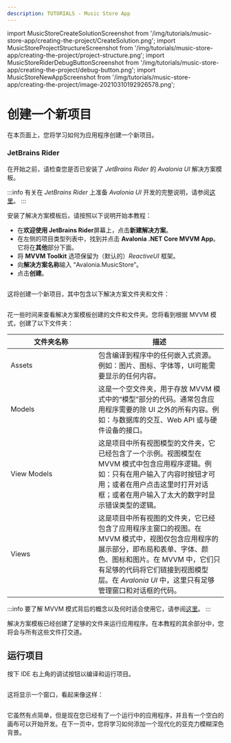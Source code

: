 ```yaml
---
description: TUTORIALS - Music Store App
---
```


import MusicStoreCreateSolutionScreenshot from '/img/tutorials/music-store-app/creating-the-project/CreateSolution.png';
import MusicStoreProjectStructureScreenshot from '/img/tutorials/music-store-app/creating-the-project/project-structure.png';
import MusicStoreRiderDebugButtonScreenshot from '/img/tutorials/music-store-app/creating-the-project/debug-button.png';
import MusicStoreNewAppScreenshot from '/img/tutorials/music-store-app/creating-the-project/image-20210310192926578.png';

# 创建一个新项目

在本页面上，您将学习如何为应用程序创建一个新项目。

### JetBrains Rider

在开始之前，请检查您是否已安装了 _JetBrains Rider_ 的 _Avalonia UI_ 解决方案模板。

:::info
有关在 _JetBrains Rider_ 上准备 _Avalonia UI_ 开发的完整说明，请参阅[这里](../../reference/jetbrains-rider-ide/jetbrains-rider-setup.md)。
:::

安装了解决方案模板后，请按照以下说明开始本教程：

- 在**欢迎使用 JetBrains Rider**屏幕上，点击**新建解决方案**。
- 在左侧的项目类型列表中，找到并点击 **Avalonia .NET Core MVVM App**。它将在**其他**部分下面。
- 将 **MVVM Toolkit** 选项保留为（默认的）_ReactiveUI_ 框架。
- 向**解决方案名称**输入 “Avalonia.MusicStore”。
- 点击**创建**。

<p><img className="image-medium-zoom" src={MusicStoreCreateSolutionScreenshot} alt="" /></p>

这将创建一个新项目，其中包含以下解决方案文件夹和文件：

<p><img className="image-medium-zoom" src={MusicStoreProjectStructureScreenshot} alt="" /></p>

花一些时间来查看解决方案模板创建的文件和文件夹。您将看到根据 MVVM 模式，创建了以下文件夹：

<table><thead><tr><th width="188">文件夹名称</th><th>描述</th></tr></thead><tbody><tr><td>Assets</td><td>包含编译到程序中的任何嵌入式资源。例如：图片、图标、字体等，UI可能需要显示的任何内容。</td></tr><tr><td>Models</td><td>这是一个空文件夹，用于存放 MVVM 模式中的“模型”部分的代码。通常包含应用程序需要的除 UI 之外的所有内容。例如：与数据库的交互、Web API 或与硬件设备的接口。</td></tr><tr><td>View Models</td><td>这是项目中所有视图模型的文件夹，它已经包含了一个示例。视图模型在 MVVM 模式中包含应用程序逻辑。例如：只有在用户输入了内容时按钮才可用；或者在用户点击这里时打开对话框；或者在用户输入了太大的数字时显示错误类型的逻辑。</td></tr><tr><td>Views</td><td>这是项目中所有视图的文件夹，它已经包含了应用程序主窗口的视图。在 MVVM 模式中，视图仅包含应用程序的展示部分，即布局和表单、字体、颜色、图标和图片。在 MVVM 中，它们只有足够的代码将它们链接到视图模型层。在 <em>Avalonia UI</em> 中，这里只有足够管理窗口和对话框的代码。</td></tr></tbody></table>


:::info
要了解 MVVM 模式背后的概念以及何时适合使用它，请参阅[这里](../../concepts/the-mvvm-pattern/)。
:::

解决方案模板已经创建了足够的文件来运行应用程序。在本教程的其余部分中，您将会与所有这些文件打交道。

## 运行项目

按下 IDE 右上角的调试按钮以编译和运行项目。

<p><img className="image-medium-zoom" src={MusicStoreRiderDebugButtonScreenshot} alt="" /></p>

这将显示一个窗口，看起来像这样：

<p><img className="image-medium-zoom" src={MusicStoreNewAppScreenshot} alt="" /></p>

它虽然有点简单，但是现在您已经有了一个运行中的应用程序，并且有一个空白的画布可以开始开发。在下一页中，您将学习如何添加一个现代化的亚克力模糊深色背景。
